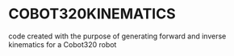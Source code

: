 # COBOT320KINEMATICS
code created with the purpose of generating forward and inverse kinematics for a Cobot320 robot
